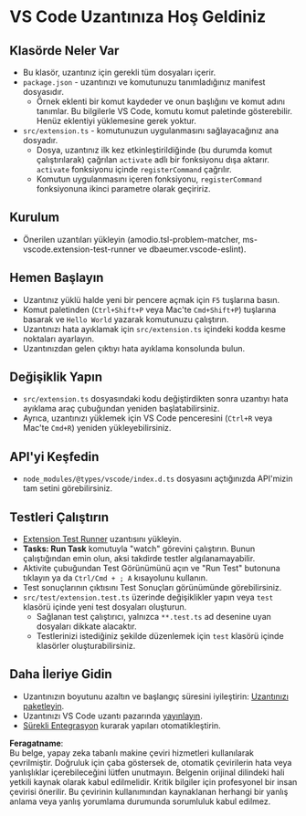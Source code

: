 # VS Code Uzantınıza Hoş Geldiniz

## Klasörde Neler Var

* Bu klasör, uzantınız için gerekli tüm dosyaları içerir.
* `package.json` - uzantınızı ve komutunuzu tanımladığınız manifest dosyasıdır.
  * Örnek eklenti bir komut kaydeder ve onun başlığını ve komut adını tanımlar. Bu bilgilerle VS Code, komutu komut paletinde gösterebilir. Henüz eklentiyi yüklemesine gerek yoktur.
* `src/extension.ts` - komutunuzun uygulanmasını sağlayacağınız ana dosyadır.
  * Dosya, uzantınız ilk kez etkinleştirildiğinde (bu durumda komut çalıştırılarak) çağrılan `activate` adlı bir fonksiyonu dışa aktarır. `activate` fonksiyonu içinde `registerCommand` çağrılır.
  * Komutun uygulanmasını içeren fonksiyonu, `registerCommand` fonksiyonuna ikinci parametre olarak geçiririz.

## Kurulum

* Önerilen uzantıları yükleyin (amodio.tsl-problem-matcher, ms-vscode.extension-test-runner ve dbaeumer.vscode-eslint).

## Hemen Başlayın

* Uzantınız yüklü halde yeni bir pencere açmak için `F5` tuşlarına basın.
* Komut paletinden (`Ctrl+Shift+P` veya Mac'te `Cmd+Shift+P`) tuşlarına basarak ve `Hello World` yazarak komutunuzu çalıştırın.
* Uzantınızı hata ayıklamak için `src/extension.ts` içindeki kodda kesme noktaları ayarlayın.
* Uzantınızdan gelen çıktıyı hata ayıklama konsolunda bulun.

## Değişiklik Yapın

* `src/extension.ts` dosyasındaki kodu değiştirdikten sonra uzantıyı hata ayıklama araç çubuğundan yeniden başlatabilirsiniz.
* Ayrıca, uzantınızı yüklemek için VS Code penceresini (`Ctrl+R` veya Mac'te `Cmd+R`) yeniden yükleyebilirsiniz.

## API'yi Keşfedin

* `node_modules/@types/vscode/index.d.ts` dosyasını açtığınızda API'mizin tam setini görebilirsiniz.

## Testleri Çalıştırın

* [Extension Test Runner](https://marketplace.visualstudio.com/items?itemName=ms-vscode.extension-test-runner) uzantısını yükleyin.
* **Tasks: Run Task** komutuyla "watch" görevini çalıştırın. Bunun çalıştığından emin olun, aksi takdirde testler algılanamayabilir.
* Aktivite çubuğundan Test Görünümünü açın ve "Run Test" butonuna tıklayın ya da `Ctrl/Cmd + ; A` kısayolunu kullanın.
* Test sonuçlarının çıktısını Test Sonuçları görünümünde görebilirsiniz.
* `src/test/extension.test.ts` üzerinde değişiklikler yapın veya `test` klasörü içinde yeni test dosyaları oluşturun.
  * Sağlanan test çalıştırıcı, yalnızca `**.test.ts` ad desenine uyan dosyaları dikkate alacaktır.
  * Testlerinizi istediğiniz şekilde düzenlemek için `test` klasörü içinde klasörler oluşturabilirsiniz.

## Daha İleriye Gidin

* Uzantınızın boyutunu azaltın ve başlangıç süresini iyileştirin: [Uzantınızı paketleyin](https://code.visualstudio.com/api/working-with-extensions/bundling-extension).
* Uzantınızı VS Code uzantı pazarında [yayınlayın](https://code.visualstudio.com/api/working-with-extensions/publishing-extension).
* [Sürekli Entegrasyon](https://code.visualstudio.com/api/working-with-extensions/continuous-integration) kurarak yapıları otomatikleştirin.

**Feragatname**:  
Bu belge, yapay zeka tabanlı makine çeviri hizmetleri kullanılarak çevrilmiştir. Doğruluk için çaba göstersek de, otomatik çevirilerin hata veya yanlışlıklar içerebileceğini lütfen unutmayın. Belgenin orijinal dilindeki hali yetkili kaynak olarak kabul edilmelidir. Kritik bilgiler için profesyonel bir insan çevirisi önerilir. Bu çevirinin kullanımından kaynaklanan herhangi bir yanlış anlama veya yanlış yorumlama durumunda sorumluluk kabul edilmez.